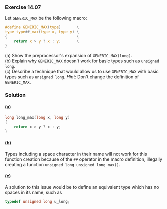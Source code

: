 ### Exercise 14.07

Let `GENERIC_MAX` be the following macro:

```c
#define GENERIC_MAX(type)       \
type type##_max(type x, type y) \
{                               \
    return x > y ? x : y;       \
}
```

(a) Show the preprocessor's expansion of `GENERIC_MAX(long)`.  
(b) Explain why `GENERIC_MAX` doesn't work for basic types such as `unsigned
long`.  
(c) Describe a technique that would allow us to use `GENERIC_MAX` with basic
types such as `unsigned long`. *Hint:* Don't change the definition of
`GENERIC_MAX`.

### Solution

#### (a)

```c
long long_max(long x, long y)
{
    return x > y ? x : y;
}
```

#### (b)

Types including a space character in their name will not work for this function
creation because of the `##` operator in the macro definition, illegally
creating a function `unsigned long unsigned long_max()`.

#### (c)

A solution to this issue would be to define an equivalent type which has no
spaces in its name, such as 

```c
typedef unsigned long u_long;
```
